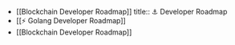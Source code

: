 - [[Blockchain Developer Roadmap]]
  title:: ⚓️ Developer Roadmap
- [[⚡️ Golang Developer Roadmap]]
- [[Blockchain Developer Roadmap]]